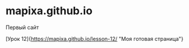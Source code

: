 # mapixa.github.io
Первый сайт

[Урок 12]{https://mapixa.github.io/lesson-12/ "Моя готовая страница"}
